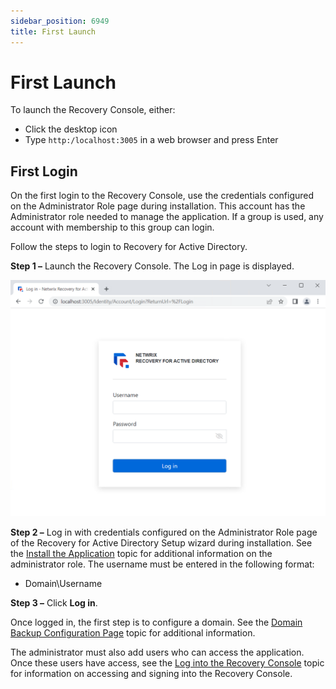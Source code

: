 ```yaml
---
sidebar_position: 6949
title: First Launch
---
```


# First Launch

To launch the Recovery Console, either:

* Click the desktop icon
* Type `http:/localhost:3005` in a web browser and press Enter

## First Login

On the first login to the Recovery Console, use the credentials configured on the Administrator Role page during installation. This account has the Administrator role needed to manage the application. If a group is used, any account with membership to this group can login.

Follow the steps to login to Recovery for Active Directory.

**Step 1 –** Launch the Recovery Console. The Log in page is displayed.

![ Recovery for Active Directory - Login page](../../../../../static/images/RecoveryForActiveDirectory_2.6/Content/Resources/Images/RecoveryForActiveDirectory/Console/Login.png " Recovery for Active Directory - Login page")

**Step 2 –** Log in with credentials configured on the Administrator Role page of the Recovery for Active Directory Setup wizard during installation. See the [Install the Application](Application "Install the Application") topic for additional information on the administrator role. The username must be entered in the following format:

* Domain\Username

**Step 3 –** Click **Log in**.

Once logged in, the first step is to configure a domain. See the [Domain Backup Configuration Page](../Admin/ActiveDirectory/DomainBackupConfig "Domain Backup Configuration Pag") topic for additional information.

The administrator must also add users who can access the application. Once these users have access, see the [Log into the Recovery Console](Login "Log into the Recovery Console") topic for information on accessing and signing into the Recovery Console.